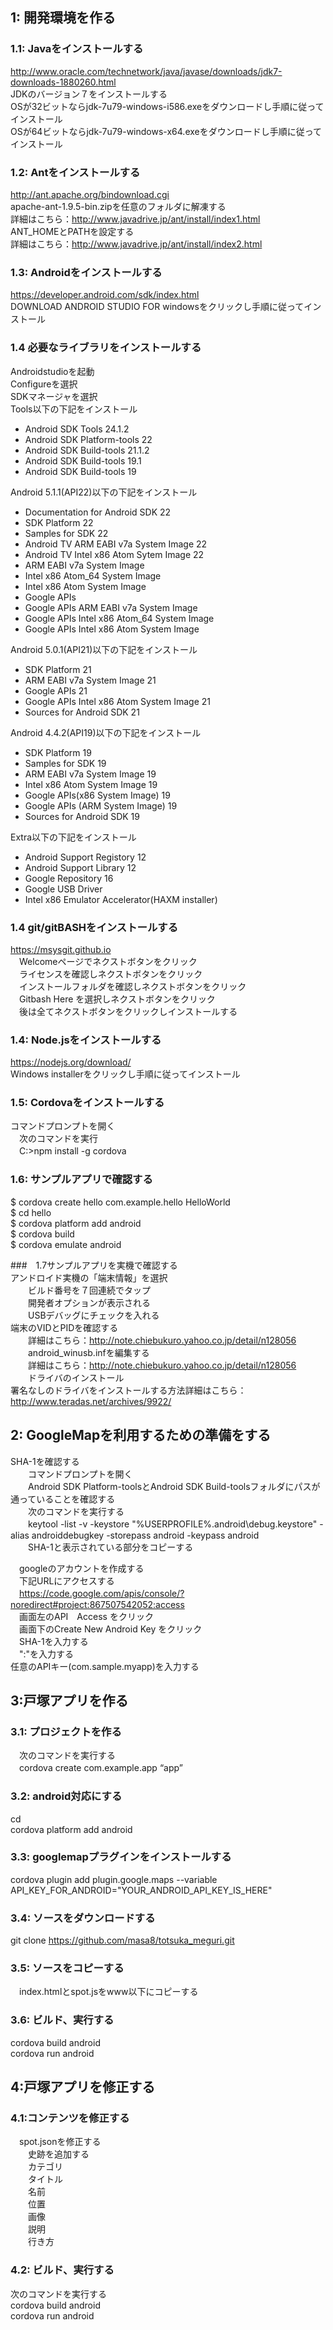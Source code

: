 ## 1: 開発環境を作る
### 1.1: Javaをインストールする
 http://www.oracle.com/technetwork/java/javase/downloads/jdk7-downloads-1880260.html  
 JDKのバージョン７をインストールする  
  OSが32ビットならjdk-7u79-windows-i586.exeをダウンロードし手順に従ってインストール  
  OSが64ビットならjdk-7u79-windows-x64.exeをダウンロードし手順に従ってインストール  

### 1.2: Antをインストールする
http://ant.apache.org/bindownload.cgi  
apache-ant-1.9.5-bin.zipを任意のフォルダに解凍する  
詳細はこちら：http://www.javadrive.jp/ant/install/index1.html  
ANT_HOMEとPATHを設定する  
詳細はこちら：http://www.javadrive.jp/ant/install/index2.html  


### 1.3: Androidをインストールする
https://developer.android.com/sdk/index.html  
DOWNLOAD ANDROID STUDIO FOR windowsをクリックし手順に従ってインストール  

### 1.4 必要なライブラリをインストールする
Androidstudioを起動  
Configureを選択  
SDKマネージャを選択  
Tools以下の下記をインストール  
+ Android SDK Tools 24.1.2  
+ Android SDK Platform-tools 22  
+ Android SDK Build-tools 21.1.2  
+ Android SDK Build-tools 19.1  
+ Android SDK Build-tools 19   

Android 5.1.1(API22)以下の下記をインストール  
+ Documentation for Android SDK 22  
+ SDK Platform 22  
+ Samples for SDK 22  
+ Android TV ARM EABI v7a System Image 22  
+ Android TV Intel x86 Atom Sytem Image 22  
+ ARM EABI v7a System Image  
+ Intel x86 Atom_64 System Image  
+ Intel x86 Atom System Image  
+ Google APIs  
+ Google APIs ARM EABI v7a System Image  
+ Google APIs Intel x86 Atom_64 System Image  
+ Google APIs Intel x86 Atom System Image  

Android 5.0.1(API21)以下の下記をインストール  
+ SDK Platform 21  
+ ARM EABI v7a System Image 21  
+ Google APIs 21   
+ Google APIs Intel x86 Atom System Image 21  
+ Sources for Android SDK 21  

Android 4.4.2(API19)以下の下記をインストール  
+ SDK Platform 19  
+ Samples for SDK 19  
+ ARM EABI v7a System Image 19  
+ Intel x86 Atom System Image 19  
+ Google APIs(x86 System Image) 19  
+ Google APIs (ARM System Image) 19  
+ Sources for Android SDK 19  

Extra以下の下記をインストール  
+ Android Support Registory 12  
+ Android Support Library 12  
+ Google Repository 16  
+ Google USB Driver  
+ Intel x86 Emulator  Accelerator(HAXM installer)  
  
### 1.4 git/gitBASHをインストールする
https://msysgit.github.io  
　Welcomeページでネクストボタンをクリック  
　ライセンスを確認しネクストボタンをクリック  
　インストールフォルダを確認しネクストボタンをクリック  
　Gitbash Here を選択しネクストボタンをクリック  
　後は全てネクストボタンをクリックしインストールする  

### 1.4: Node.jsをインストールする
 https://nodejs.org/download/  
 Windows installerをクリックし手順に従ってインストール  

### 1.5: Cordovaをインストールする  
 コマンドプロンプトを開く  
　次のコマンドを実行  
　C:\>npm install -g cordova  

### 1.6: サンプルアプリで確認する  
 $ cordova create hello com.example.hello HelloWorld  
 $ cd hello  
 $ cordova platform add android  
 $ cordova build  
 $ cordova emulate android  

###　1.7サンプルアプリを実機で確認する  
  アンドロイド実機の「端末情報」を選択  
　　ビルド番号を７回連続でタップ  
　　開発者オプションが表示される  
　　USBデバッグにチェックを入れる  
   端末のVIDとPIDを確認する  
　　詳細はこちら：http://note.chiebukuro.yahoo.co.jp/detail/n128056  
　　android_winusb.infを編集する  
　　詳細はこちら：http://note.chiebukuro.yahoo.co.jp/detail/n128056  
　　ドライバのインストール  
   署名なしのドライバをインストールする方法詳細はこちら：http://www.teradas.net/archives/9922/  


## 2: GoogleMapを利用するための準備をする
  SHA-1を確認する  
　　コマンドプロンプトを開く  
　　Android SDK Platform-toolsとAndroid SDK Build-toolsフォルダにパスが通っていることを確認する  
　　次のコマンドを実行する  
　　keytool -list -v -keystore "%USERPROFILE%\.android\debug.keystore" -alias androiddebugkey -storepass android -keypass android  
　　SHA-1と表示されている部分をコピーする  

　googleのアカウントを作成する  
　下記URLにアクセスする  
　https://code.google.com/apis/console/?noredirect#project:867507542052:access  
　画面左のAPI　Access をクリック  
　画面下のCreate New Android Key をクリック  
　SHA-1を入力する  
　":"を入力する  
  任意のAPIキー(com.sample.myapp)を入力する  

## 3:戸塚アプリを作る
### 3.1: プロジェクトを作る
　次のコマンドを実行する   
　cordova create <App Name>  com.example.app “app”  
### 3.2: android対応にする  
 cd <App Name>  
 cordova platform add android  

### 3.3: googlemapプラグインをインストールする
 cordova plugin add plugin.google.maps --variable API_KEY_FOR_ANDROID="YOUR_ANDROID_API_KEY_IS_HERE"   

### 3.4: ソースをダウンロードする
 git clone https://github.com/masa8/totsuka_meguri.git  

### 3.5: ソースをコピーする
　index.htmlとspot.jsをwww以下にコピーする  

### 3.6: ビルド、実行する
 cordova build android  
 cordova run android  

## 4:戸塚アプリを修正する
### 4.1:コンテンツを修正する
　spot.jsonを修正する  
　　史跡を追加する  
　　カテゴリ  
　　タイトル  
　　名前  
　　位置  
　　画像  
　　説明  
　　行き方  

### 4.2: ビルド、実行する
次のコマンドを実行する  
cordova build android  
cordova run android  
